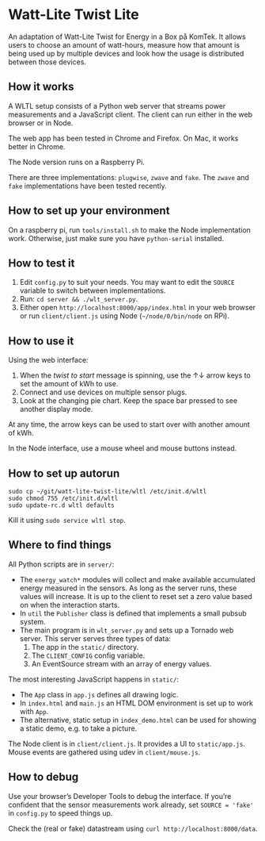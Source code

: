 Watt-Lite Twist Lite
====================

An adaptation of Watt-Lite Twist for Energy in a Box på KomTek. It allows
users to choose an amount of watt-hours, measure how that amount is being
used up by multiple devices and look how the usage is distributed between
those devices.


How it works
------------

A WLTL setup consists of a Python web server that streams power
measurements and a JavaScript client. The client can run either in the
web browser or in Node. 

The web app has been tested in Chrome and Firefox. On Mac, it works
better in Chrome.

The Node version runs on a Raspberry Pi.

There are three implementations: `plugwise`, `zwave` and `fake`. The
`zwave` and `fake` implementations have been tested recently.


How to set up your environment
------------------------------

On a raspberry pi, run `tools/install.sh` to make the Node implementation
work. Otherwise, just make sure you have `python-serial` installed.


How to test it
--------------

1. Edit `config.py` to suit your needs. You may want to edit the `SOURCE`
   variable to switch between implementations.
2. Run: `cd server && ./wlt_server.py`.
3. Either open `http://localhost:8000/app/index.html` in your web browser
   or run `client/client.js` using Node (`~/node/0/bin/node` on RPi).


How to use it
-------------

Using the web interface:

1. When the _twist to start_ message is spinning, use the ↑↓ arrow keys
   to set the amount of kWh to use.
2. Connect and use devices on multiple sensor plugs.
3. Look at the changing pie chart. Keep the space bar pressed to see
   another display mode.

At any time, the arrow keys can be used to start over with another amount
of kWh.

In the Node interface, use a mouse wheel and mouse buttons instead.


How to set up autorun
---------------------

    sudo cp ~/git/watt-lite-twist-lite/wltl /etc/init.d/wltl
    sudo chmod 755 /etc/init.d/wltl
    sudo update-rc.d wltl defaults

Kill it using `sudo service wltl stop`.


Where to find things
--------------------

All Python scripts are in `server/`:

- The `energy_watch*` modules will collect and make available accumulated
  energy measured in the sensors. As long as the server runs, these values
  will increase. It is up to the client to reset set a zero value based on
  when the interaction starts.
- In `util` the `Publisher` class is defined that implements a small pubsub
  system.
- The main program is in `wlt_server.py` and sets up a Tornado web server.
  This server serves three types of data:
  1. The app in the `static/` directory.
  2. The `CLIENT_CONFIG` config variable.
  3. An EventSource stream with an array of energy values.

The most interesting JavaScript happens in `static/`:

- The `App` class in `app.js` defines all drawing logic.
- In `index.html` and `main.js` an HTML DOM environment is set up to work
  with `App`.
- The alternative, static setup in `index_demo.html` can be used for showing
  a static demo, e.g. to take a picture.

The Node client is in `client/client.js`. It provides a UI to `static/app.js`.
Mouse events are gathered using udev in `client/mouse.js`.


How to debug
------------

Use your browser’s Developer Tools to debug the interface. If you’re
confident that the sensor measurements work already, set `SOURCE = 'fake'`
in `config.py` to speed things up.

Check the (real or fake) datastream using
`curl http://localhost:8000/data`.
